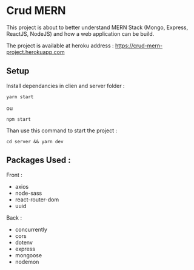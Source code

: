# Crud MERN

This project is about to better understand MERN Stack (Mongo, Express, ReactJS, NodeJS) and how a web application can be build.

The project is available at heroku address : https://crud-mern-project.herokuapp.com

## Setup
Install dependancies in clien and server folder :

```
yarn start
```

ou

```
npm start
```

Than use this command to start the project :

```
cd server && yarn dev
```

## Packages Used :
Front :
- axios
- node-sass 
- react-router-dom
- uuid

Back :
- concurrently
- cors
- dotenv
- express
- mongoose
- nodemon


